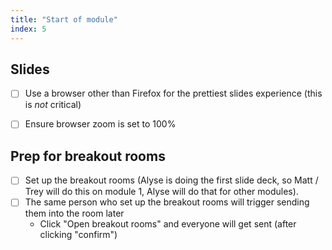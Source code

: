 ```yaml
---
title: "Start of module"
index: 5
---
```


## Slides

- [ ] Use a browser other than Firefox for the prettiest slides experience (this is
      *not* critical)
- [ ] Ensure browser zoom is set to 100%


## Prep for breakout rooms

- [ ] Set up the breakout rooms (Alyse is doing the first slide deck, so Matt / Trey
      will do this on module 1, Alyse will do that for other modules).
- [ ] The same person who set up the breakout rooms will trigger sending them into the
      room later
    * Click "Open breakout rooms" and everyone will get sent (after clicking "confirm")
